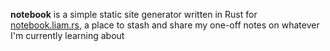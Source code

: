 **notebook** is a simple static site generator written in Rust for
[notebook.liam.rs](https://notebook.liam.rs), a place to stash and share my one-off notes on
whatever I'm currently learning about
